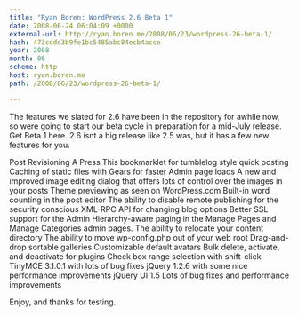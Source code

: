 ```yaml
---
title: "Ryan Boren: WordPress 2.6 Beta 1"
date: 2008-06-24 06:04:09 +0000
external-url: http://ryan.boren.me/2008/06/23/wordpress-26-beta-1/
hash: 473cddd3b9fe1bc5485abc84ecb4acce
year: 2008
month: 06
scheme: http
host: ryan.boren.me
path: /2008/06/23/wordpress-26-beta-1/

---
```


The features we slated for 2.6 have been in the repository for awhile now, so were going to start our beta cycle in preparation for a mid-July release. Get Beta 1 here. 2.6 isnt a big release like 2.5 was, but it has a few new features for you.


Post Revisioning
A Press This bookmarklet for tumblelog style quick posting
Caching of static files with Gears for faster Admin page loads
A new and improved image editing dialog that offers lots of control over the images in your posts
Theme previewing as seen on WordPress.com
Built-in word counting in the post editor
The ability to disable remote publishing for the security conscious
XML-RPC API for changing blog options
Better SSL support for the Admin
Hierarchy-aware paging in the Manage Pages and Manage Categories admin pages.
The ability to relocate your content directory
The ability to move wp-config.php out of your web root
Drag-and-drop sortable galleries
Customizable default avatars
Bulk delete, activate, and deactivate for plugins
Check box range selection with shift-click
TinyMCE 3.1.0.1 with lots of bug fixes
jQuery 1.2.6 with some nice performance improvements
jQuery UI 1.5
Lots of bug fixes and performance improvements

Enjoy, and thanks for testing.
